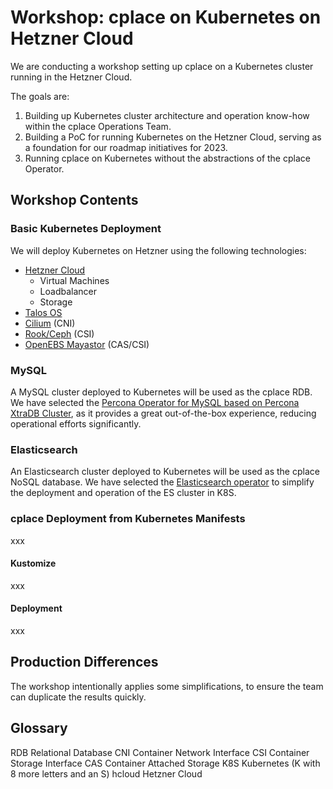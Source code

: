 # Workshop: cplace on Kubernetes on Hetzner Cloud

We are conducting a workshop setting up cplace on a Kubernetes cluster running in the Hetzner Cloud.

The goals are:

1. Building up Kubernetes cluster architecture and operation know-how within the cplace Operations Team.
2. Building a PoC for running Kubernetes on the Hetzner Cloud, serving as a foundation for our roadmap initiatives for 2023.
3. Running cplace on Kubernetes without the abstractions of the cplace Operator.

## Workshop Contents

### Basic Kubernetes Deployment

We will deploy Kubernetes on Hetzner using the following technologies:

- [Hetzner Cloud](https://www.hetzner.com/cloud)
  - Virtual Machines
  - Loadbalancer
  - Storage
- [Talos OS](https://www.talos.dev/latest/introduction/what-is-talos/)
- [Cilium](https://docs.cilium.io/en/stable/intro/) (CNI)
- [Rook/Ceph](https://rook.io/docs/rook/latest/Getting-Started/intro/) (CSI)
- [OpenEBS Mayastor](https://mayastor.gitbook.io/introduction/) (CAS/CSI)

### MySQL

A MySQL cluster deployed to Kubernetes will be used as the cplace RDB.
We have selected the [Percona Operator for MySQL based on Percona XtraDB Cluster](https://docs.percona.com/percona-operator-for-mysql/pxc/scaling.html),
as it provides a great out-of-the-box experience, reducing operational efforts significantly.

### Elasticsearch

An Elasticsearch cluster deployed to Kubernetes will be used as the cplace NoSQL database.
We have selected the [Elasticsearch operator](https://www.elastic.co/guide/en/cloud-on-k8s/current/k8s-overview.html) to simplify the deployment and operation of the ES cluster in K8S.

### cplace Deployment from Kubernetes Manifests

xxx

#### Kustomize

xxx

#### Deployment

xxx

## Production Differences

The workshop intentionally applies some simplifications, to ensure the team can duplicate the results quickly.

## Glossary

RDB Relational Database
CNI Container Network Interface
CSI Container Storage Interface
CAS Container Attached Storage
K8S Kubernetes (K with 8 more letters and an S)
hcloud Hetzner Cloud
